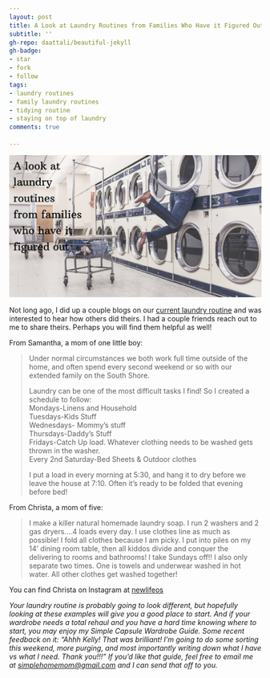 ```yaml
---
layout: post
title: A Look at Laundry Routines from Families Who Have it Figured Out
subtitle: ''
gh-repo: daattali/beautiful-jekyll
gh-badge:
- star
- fork
- follow
tags:
- laundry routines
- family laundry routines
- tidying routine
- staying on top of laundry
comments: true

---
```

![Person in a laundry basket at the laundromat.](/uploads/20200512_114953_0000.png "laundry")

Not long ago, I did up a couple blogs on our [current laundry routine](https://www.eastcoastkelly.com/cleaning%20&%20tidying/2020/04/30/our-current-laundry-routine-that-has-taken-the-stress-off-of-laundry.html) and was interested to hear how others did theirs. I had a couple friends reach out to me to share theirs. Perhaps you will find them helpful as well!

From Samantha, a mom of one little boy:

> Under normal circumstances we both work full time outside of the home, and often spend every second weekend or so with our extended family on the South Shore.
>
> Laundry can be one of the most difficult tasks I find! So I created a schedule to follow:  
> Mondays-Linens and Household  
> Tuesdays-Kids Stuff  
> Wednesdays- Mommy’s stuff  
> Thursdays-Daddy’s Stuff  
> Fridays-Catch Up load. Whatever clothing needs to be washed gets thrown in the washer.  
> Every 2nd Saturday-Bed Sheets & Outdoor clothes
>
> I put a load in every morning at 5:30, and hang it to dry before we leave the house at 7:10. Often it’s ready to be folded that evening before bed!

From Christa, a mom of five:

> I make a killer natural homemade laundry soap. I run 2 washers and 2 gas dryers….4 loads every day. I use clothes line as much as possible! I fold all clothes because I am picky. I put into piles on my 14’ dining room table, then all kiddos divide and conquer the delivering to rooms and bathrooms! I take Sundays off!! I also only separate two times. One is towels and underwear washed in hot water. All other clothes get washed together!

You can find Christa on Instagram at [newlifeos](http://www.instagram.com/newlifeos)

_Your laundry routine is probably going to look different, but hopefully looking at these examples will give you a good place to start. And if your wardrobe needs a total rehaul and you have a hard time knowing where to start, you may enjoy my Simple Capsule Wardrobe Guide. Some recent feedback on it: “Ahhh Kelly! That was brilliant! I’m going to do some sorting this weekend, more purging, and most importantly writing down what I have vs what I need. Thank you!!!” If you’d like that guide, feel free to email me at_ [_simplehomemom@gmail.com_](mailto:eastcoastkellyb@gmail.com) _and I can send that off to you._
